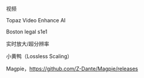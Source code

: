 视频

Topaz Video Enhance AI

Boston legal s1e1



实时放大/超分辨率

小黄鸭（Lossless Scaling）

Magpie，https://github.com/Z-Dante/Magpie/releases